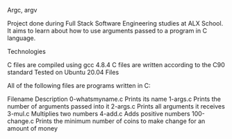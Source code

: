 Argc, argv

Project done during Full Stack Software Engineering studies at ALX School. It aims to learn about how to use arguments passed to a program in C language.

Technologies

C files are compiled using gcc 4.8.4
C files are written according to the C90 standard
Tested on Ubuntu 20.04
Files

All of the following files are programs written in C:

Filename	Description
0-whatsmyname.c	Prints its name
1-args.c	Prints the number of arguments passed into it
2-args.c	Prints all arguments it receives
3-mul.c	Multiplies two numbers
4-add.c	Adds positive numbers
100-change.c	Prints the minimum number of coins to make change for an amount of money
